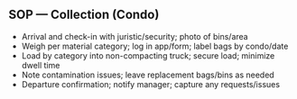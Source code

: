 ## SOP — Collection (Condo)

- Arrival and check-in with juristic/security; photo of bins/area
- Weigh per material category; log in app/form; label bags by condo/date
- Load by category into non-compacting truck; secure load; minimize dwell time
- Note contamination issues; leave replacement bags/bins as needed
- Departure confirmation; notify manager; capture any requests/issues


